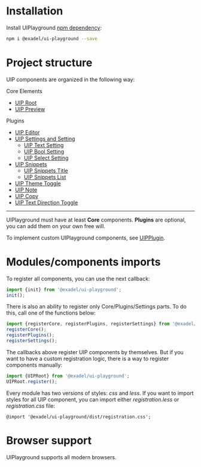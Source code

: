 # Installation 

Install UIPlayground [npm dependency](https://www.npmjs.com/package/@exadel/ui-playground):
   ```bash
   npm i @exadel/ui-playground --save
   ```

# Project structure

UIP components are organized in the following way:

Core Elements
  - [UIP Root](src/core/README.md#uip-root)
  - [UIP Preview](src/core/README.md)

Plugins
  - [UIP Editor](src/plugins/editor/README.md)
  - [UIP Settings and Setting](src/plugins/settings/README.md)
    - [UIP Text Setting](src/plugins/settings/text-setting/README.md)
    - [UIP Bool Setting](src/plugins/settings/bool-setting/README.md)
    - [UIP Select Setting](src/plugins/settings/select-setting/README.md)
  - [UIP Snippets](src/plugins/snippets/README.md)
    - [UIP Snippets Title](src/plugins/snippets-title/README.md)
    - [UIP Snippets List](src/plugins/snippets-list/README.md)
  - [UIP Theme Toggle](src/plugins/theme/README.md)
  - [UIP Note](src/plugins/note/README.md)
  - [UIP Copy](src/plugins/copy/README.md)
  - [UIP Text Direction Toggle](src/plugins/direction/README.md)
---

UIPlayground must have at least **Сore** components. **Plugins** are
optional, you can add them on your own free will.

To implement custom UIPlayground components, see [UIPPlugin](src/core/README.md#uip-plugin).

# Modules/components imports
To register all components, you can use the next callback:

```typescript
import {init} from '@exadel/ui-playground';
init();
```

There is also an ability to register only Core/Plugins/Settings parts. To do this, call one of the functions below:

```typescript
import {registerCore, registerPlugins, registerSettings} from '@exadel/ui-playground';
registerCore();
registerPlugins();
registerSettings();
```

The callbacks above register UIP components by themselves. But if you want to have a custom registration logic,
there is a way to register components manually:

```typescript
import {UIPRoot} from '@exadel/ui-playground';
UIPRoot.register();
```

Every module has two versions of styles: *css* and *less*. If you want
to import styles for all UIP component, you can import either
*registration.less* or *registration.css* file:

```less
@import '@exadel/ui-playground/dist/registration.css';
```

# Browser support

UIPlayground supports all modern browsers.
